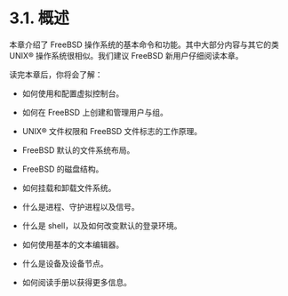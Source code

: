 # 3.1. 概述

本章介绍了 FreeBSD 操作系统的基本命令和功能。其中大部分内容与其它的类 UNIX® 操作系统很相似。我们建议 FreeBSD 新用户仔细阅读本章。

读完本章后，你将会了解：

- 如何使用和配置虚拟控制台。

- 如何在 FreeBSD 上创建和管理用户与组。

- UNIX® 文件权限和 FreeBSD 文件标志的工作原理。

- FreeBSD 默认的文件系统布局。

- FreeBSD 的磁盘结构。

- 如何挂载和卸载文件系统。

- 什么是进程、守护进程以及信号。

- 什么是 shell，以及如何改变默认的登录环境。

- 如何使用基本的文本编辑器。

- 什么是设备及设备节点。

- 如何阅读手册以获得更多信息。
